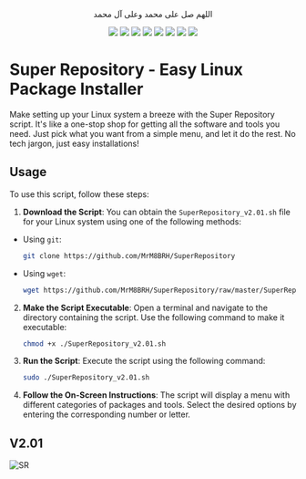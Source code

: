<p align="center">اللهم صل على محمد وعلى آل محمد</p>
<div id="header" align="center">
  
<img src="https://cdn.rawgit.com/sindresorhus/awesome/d7305f38d29fed78fa85652e3a63e154dd8e8829/media/badge.svg">
<img src="https://img.shields.io/github/stars/mrm8brh/SuperRepository?style=social">
<img src="https://img.shields.io/github/forks/mrm8brh/SuperRepository?style=social">
<img src="https://img.shields.io/github/repo-size/mrm8brh/SuperRepository?style=social">
<img src="https://img.shields.io/github/license/mrm8brh/SuperRepository?style=social">
<img src="https://img.shields.io/github/issues/mrm8brh/SuperRepository?style=social">
<img src="https://img.shields.io/github/watchers/mrm8brh/SuperRepository?style=social">
<a href="https://github.com/TheBSD/StandWithPalestine/blob/main/docs/README.md">
   <img src="https://raw.githubusercontent.com/TheBSD/StandWithPalestine/main/badges/StandWithPalestine.svg">
</a> 
  
</div>

# Super Repository - Easy Linux Package Installer
Make setting up your Linux system a breeze with the Super Repository script. It's like a one-stop shop for getting all the software and tools you need. Just pick what you want from a simple menu, and let it do the rest. No tech jargon, just easy installations!

## Usage
To use this script, follow these steps:

1. **Download the Script**: You can obtain the `SuperRepository_v2.01.sh` file for your Linux system using one of the following methods:
- Using `git`:
  ```bash
  git clone https://github.com/MrM8BRH/SuperRepository
  ```
- Using `wget`:
  ```bash
  wget https://github.com/MrM8BRH/SuperRepository/raw/master/SuperRepository_v2.01.sh
  ```

2. **Make the Script Executable**: Open a terminal and navigate to the directory containing the script. Use the following command to make it executable:
   ```bash
   chmod +x ./SuperRepository_v2.01.sh
   ```
3. **Run the Script**: Execute the script using the following command:
   ```bash
   sudo ./SuperRepository_v2.01.sh
   ```
4. **Follow the On-Screen Instructions**: The script will display a menu with different categories of packages and tools. Select the desired options by entering the corresponding number or letter.

## V2.01
![SR](https://github.com/MrM8BRH/SuperRepository/assets/34133187/bf46006e-2746-4da9-a0bf-14641dc45b96)
